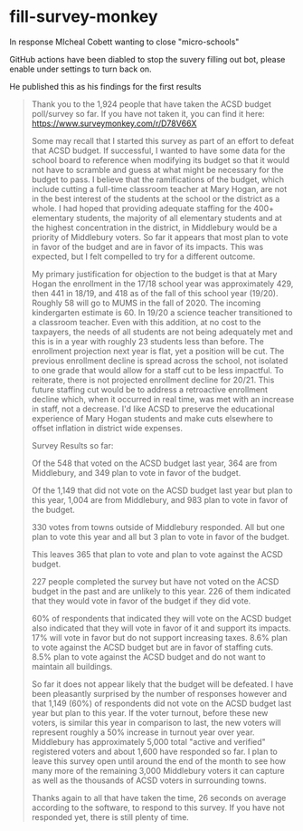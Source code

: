 # fill-survey-monkey
In response MIcheal Cobett wanting to close "micro-schools"

GitHub actions have been diabled to stop the suvery filling out bot, please enable under settings to turn back on.

He published this as his findings for the first results

> Thank you to the 1,924 people that have taken the ACSD budget poll/survey so far. If you have not taken it, you can find it here: https://www.surveymonkey.com/r/D78V66X
> 
> Some may recall that I started this survey as part of an effort to defeat that ACSD budget. If successful, I wanted to have some data for the school board to reference when modifying its budget so that it would not have to scramble and guess at what might be necessary for the budget to pass. I believe that the ramifications of the budget, which include cutting a full-time classroom teacher at Mary Hogan, are not in the best interest of the students at the school or the district as a whole. I had hoped that providing adequate staffing for the 400+ elementary students, the majority of all elementary students and at the highest concentration in the district, in Middlebury would be a priority of Middlebury voters. So far it appears that most plan to vote in favor of the budget and are in favor of its impacts. This was expected, but I felt compelled to try for a different outcome.
> 
> My primary justification for objection to the budget is that at Mary Hogan the enrollment in the 17/18 school year was approximately 429, then 441 in 18/19, and 418 as of the fall of this school year (19/20). Roughly 58 will go to MUMS in the fall of 2020. The incoming kindergarten estimate is 60. In 19/20 a science teacher transitioned to a classroom teacher. Even with this addition, at no cost to the taxpayers, the needs of all students are not being adequately met and this is in a year with roughly 23 students less than before. The enrollment projection next year is flat, yet a position will be cut. The previous enrollment decline is spread across the school, not isolated to one grade that would allow for a staff cut to be less impactful. To reiterate, there is not projected enrollment decline for 20/21. This future staffing cut would be to address a retroactive enrollment decline which, when it occurred in real time, was met with an increase in staff, not a decrease. I'd like ACSD to preserve the educational experience of Mary Hogan students and make cuts elsewhere to offset inflation in district wide expenses.
> 
> Survey Results so far:
> 
> Of the 548 that voted on the ACSD budget last year, 364 are from Middlebury, and 349 plan to vote in favor of the budget.
> 
> Of the 1,149 that did not vote on the ACSD budget last year but plan to this year, 1,004 are from Middlebury, and 983 plan to vote in favor of the budget.
> 
> 330 votes from towns outside of Middlebury responded. All but one plan to vote this year and all but 3 plan to vote in favor of the budget.
> 
> This leaves 365 that plan to vote and plan to vote against the ACSD budget.
> 
> 227 people completed the survey but have not voted on the ACSD budget in the past and are unlikely to this year. 226 of them indicated that they would vote in favor of the budget if they did vote.
> 
> 60% of respondents that indicated they will vote on the ACSD budget also indicated that they will vote in favor of it and support its impacts. 17% will vote in favor but do not support increasing taxes. 8.6% plan to vote against the ACSD budget but are in favor of staffing cuts. 8.5% plan to vote against the ACSD budget and do not want to maintain all buildings.
> 
> So far it does not appear likely that the budget will be defeated. I have been pleasantly surprised by the number of responses however and that 1,149 (60%) of respondents did not vote on the ACSD budget last year but plan to this year. If the voter turnout, before these new voters, is similar this year in comparison to last, the new voters will represent roughly a 50% increase in turnout year over year. Middlebury has approximately 5,000 total "active and verified" registered voters and about 1,600 have responded so far. I plan to leave this survey open until around the end of the month to see how many more of the remaining 3,000 Middlebury voters it can capture as well as the thousands of ACSD voters in surrounding towns.
> 
> Thanks again to all that have taken the time, 26 seconds on average according to the software, to respond to this survey. If you have not responded yet, there is still plenty of time.
